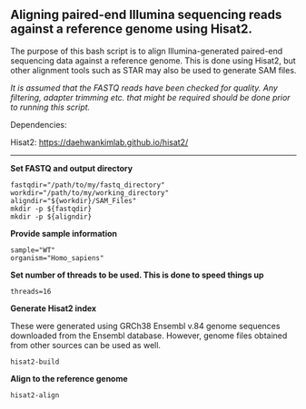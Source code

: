 ## Aligning paired-end Illumina sequencing reads against a reference genome using Hisat2.

The purpose of this bash script is to align Illumina-generated paired-end sequencing data against a reference genome. This is done using Hisat2, but other alignment tools such as STAR may also be used to generate SAM files.  

*It is assumed that the FASTQ reads have been checked for quality. Any filtering, adapter trimming etc. that might be required should be done prior to running this script.*

Dependencies:

Hisat2: https://daehwankimlab.github.io/hisat2/ <br>

___
**Set FASTQ and output directory**

    fastqdir="/path/to/my/fastq_directory"
    workdir="/path/to/my/working_directory"
    aligndir="${workdir}/SAM_Files"
    mkdir -p ${fastqdir}
    mkdir -p ${aligndir}

**Provide sample information**

    sample="WT"
    organism="Homo_sapiens"

**Set number of threads to be used. This is done to speed things up**

    threads=16

**Generate Hisat2 index**

These were generated using GRCh38 Ensembl v.84 genome sequences downloaded from the Ensembl database. However, genome files obtained from other sources can be used as well.

    hisat2-build 

**Align to the reference genome**

    hisat2-align



